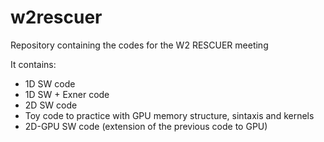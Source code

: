 # w2rescuer
Repository containing the codes for the W2 RESCUER meeting

It contains:

- 1D SW code
- 1D SW + Exner code
- 2D SW code
- Toy code to practice with GPU memory structure, sintaxis and kernels 
- 2D-GPU SW code (extension of the previous code to GPU)
